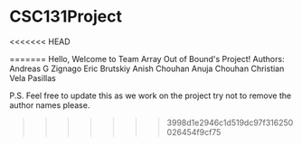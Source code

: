 # CSC131Project
<<<<<<< HEAD

=======
Hello, Welcome to Team Array Out of Bound's Project!
Authors:
Andreas G Zignago
Eric Brutskiy
Anish Chouhan
Anuja Chouhan
Christian Vela Pasillas

P.S. Feel free to update this as we work on the project try not to remove the
author names please.
>>>>>>> 3998d1e2946c1d519dc97f316250026454f9cf75
